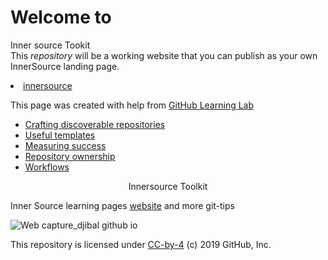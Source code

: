 <body>
  <h1><strong>Welcome to</strong></h1>
   <p>Inner source Tookit<br> This <em>repository</em> will be a working website that you can publish as your own InnerSource landing </strong>page.</strong></p>
   <li><a href='Innerource/'> innersource</a></li>
    <p align="x">This page was created with help from <a href="https://lab.github.com/">GitHub Learning Lab</a></p>

  <ul>
    <li><a href="discoverable/">Crafting discoverable repositories</a></li>
    <li><a href="templates/">Useful templates</a></li>
    <li><a href="metrics/">Measuring success</a></li>
    <li><a href="repo-ownership/">Repository ownership</a></li>
   <li><a href="workflows/">Workflows</a></li>
</ul>
     <p align='center' style="italic"><frame width="50" eight="50" text="bold" bg="green">Innersource Toolkit</p>
  <p align="horizontal">Inner Source learning pages <a href="https://djibal.github.io/innersource">website</a> and more git-tips</p>
  
![Web capture_djibal github io](https://user-images.githubusercontent.com/81055330/123489444-e2059b00-d609-11eb-8a3c-b144a22ff928.jpeg)


<p>This repository is licensed under <a href="../LICENSE">CC-by-4</a> (c) 2019 GitHub, Inc.</p>


